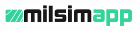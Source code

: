 <p align="center">
    <a href="https://milsim.app" target="_blank">
        <img src="https://raw.githubusercontent.com/milsim-app/.github/main/art/logo.svg" width="400" alt="milsim.app logo">
    </a>
</p>